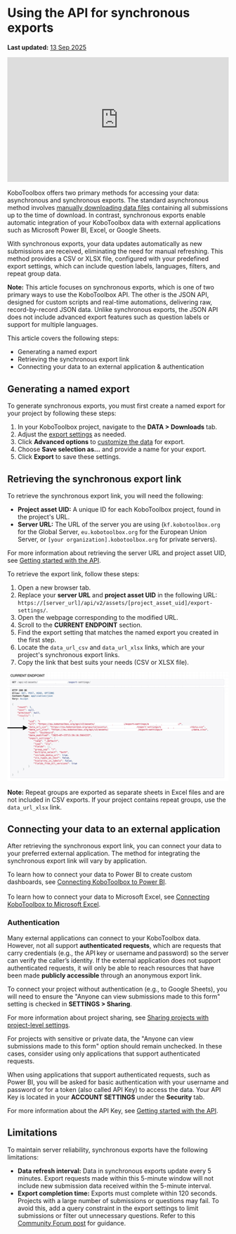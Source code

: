 ﻿# Using the API for synchronous exports
**Last updated:** <a href="https://github.com/kobotoolbox/docs/blob/8e6497830b2862f5a1406862412c519112932ea6/source/synchronous_exports.md" class="reference">13 Sep 2025</a>

<iframe src="https://www.youtube.com/embed/qrkLi3VixVs?si=UXE40HQX2jEQrjBs" style="width: 100%; aspect-ratio: 16 / 9; height: auto; border: 0;" title="YouTube video player" frameborder="0" allow="accelerometer; autoplay; clipboard-write; encrypted-media; gyroscope; picture-in-picture; web-share" allowfullscreen></iframe>

KoboToolbox offers two primary methods for accessing your data: asynchronous and synchronous exports. The standard asynchronous method involves [manually downloading data files](https://support.kobotoolbox.org/export_download.html) containing all submissions up to the time of download. In contrast, synchronous exports enable automatic integration of your KoboToolbox data with external applications such as Microsoft Power BI, Excel, or Google Sheets.

With synchronous exports, your data updates automatically as new submissions are received, eliminating the need for manual refreshing. This method provides a CSV or XLSX file, configured with your predefined export settings, which can include question labels, languages, filters, and repeat group data. 

<p class="note">
    <strong>Note:</strong> This article focuses on synchronous exports, which is one of two primary ways to use the KoboToolbox API. The other is the JSON API, designed for custom scripts and real-time automations, delivering raw, record-by-record JSON data. Unlike synchronous exports, the JSON API does not include advanced export features such as question labels or support for multiple languages.
</p>

This article covers the following steps:

- Generating a named export
- Retrieving the synchronous export link
- Connecting your data to an external application & authentication
  
## Generating a named export

To generate synchronous exports, you must first create a named export for your project by following these steps:

1. In your KoboToolbox project, navigate to the **DATA > Downloads** tab.
2. Adjust the [export settings](https://support.kobotoolbox.org/export_download.html) as needed. 
3. Click **Advanced options** to [customize the data](https://support.kobotoolbox.org/advanced_export.html) for export.
4. Choose **Save selection as…** and provide a name for your export.
5. Click **Export** to save these settings.

## Retrieving the synchronous export link

To retrieve the synchronous export link, you will need the following:

- **Project asset UID:** A unique ID for each KoboToolbox project, found in the project's URL.
- **Server URL:** The URL of the server you are using (`kf.kobotoolbox.org` for the Global Server,  `eu.kobotoolbox.org` for the European Union Server, or `[your organization].kobotoolbox.org` for private servers).

<p class="note">
    For more information about retrieving the server URL and project asset UID, see <a href="https://support.kobotoolbox.org/api.html">Getting started with the API</a>.
</p>

To retrieve the export link, follow these steps:

1. Open a new browser tab.
2. Replace your **server URL** and **project asset UID** in the following URL: `https://[server_url]/api/v2/assets/[project_asset_uid]/export-settings/`.
3. Open the webpage corresponding to the modified URL.
4. Scroll to the **CURRENT ENDPOINT** section.
5. Find the export setting that matches the named export you created in the first step.
6. Locate the `data_url_csv` and `data_url_xlsx` links, which are your project's synchronous export links.
7. Copy the link that best suits your needs (CSV or XLSX file).

![Retrieving synchronous export link](images/synchronous_exports/export_link.png)

<p class="note">
    <strong>Note:</strong> Repeat groups are exported as separate sheets in Excel files and are not included in CSV exports. If your project contains repeat groups, use the <code>data_url_xlsx</code> link.
</p>

## Connecting your data to an external application

After retrieving the synchronous export link, you can connect your data to your preferred external application. The method for integrating the synchronous export link will vary by application.

<p class="note">
    To learn how to connect your data to Power BI to create custom dashboards, see <a href="https://support.kobotoolbox.org/pulling_data_into_powerbi.html">Connecting KoboToolbox to Power BI</a>. 
    <br><br>
    To learn how to connect your data to Microsoft Excel, see <a href="https://support.kobotoolbox.org/pulling_data_into_excelquery.html">Connecting KoboToolbox to Microsoft Excel</a>.
</p>

### Authentication

Many external applications can connect to your KoboToolbox data. However, not all support **authenticated requests**, which are requests that carry credentials (e.g., the API key or username and password) so the server can verify the caller’s identity. If the external application does not support authenticated requests, it will only be able to reach resources that have been made **publicly accessible** through an anonymous export link.

To connect your project without authentication (e.g., to Google Sheets), you will need to ensure the "Anyone can view submissions made to this form" setting is checked in **SETTINGS > Sharing**.

<p class="note">
    For more information about project sharing, see <a href="https://support.kobotoolbox.org/project_sharing_settings.html">Sharing projects with project-level settings</a>.
</p>

For projects with sensitive or private data, the "Anyone can view submissions made to this form" option should remain unchecked. In these cases, consider using only applications that support authenticated requests.

When using applications that support authenticated requests, such as Power BI, you will be asked for basic authentication with your username and password or for a token (also called API Key) to access the data. Your API Key is located in your **ACCOUNT SETTINGS** under the **Security** tab.

<p class="note">
    For more information about the API Key, see <a href="https://support.kobotoolbox.org/api.html">Getting started with the API</a>.
</p>

## Limitations

To maintain server reliability, synchronous exports have the following limitations:

- **Data refresh interval:** Data in synchronous exports update every 5 minutes. Export requests made within this 5-minute window will not include new submission data received within the 5-minute interval.
- **Export completion time:** Exports must complete within 120 seconds. Projects with a large number of submissions or questions may fail. To avoid this, add a query constraint in the export settings to limit submissions or filter out unnecessary questions. Refer to this [Community Forum post](https://community.kobotoolbox.org/t/how-to-download-data-between-two-dates-from-date-to-date/25569/4) for guidance.

